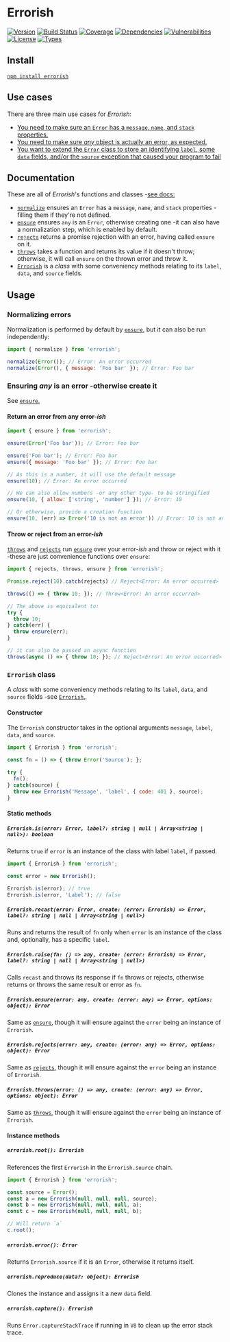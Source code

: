 # Errorish

[![Version](https://img.shields.io/npm/v/errorish.svg)](https://www.npmjs.com/package/errorish)
[![Build Status](https://img.shields.io/travis/rafamel/errorish/master.svg)](https://travis-ci.org/rafamel/errorish)
[![Coverage](https://img.shields.io/coveralls/rafamel/errorish/master.svg)](https://coveralls.io/github/rafamel/errorish)
[![Dependencies](https://img.shields.io/david/rafamel/errorish.svg)](https://david-dm.org/rafamel/errorish)
[![Vulnerabilities](https://img.shields.io/snyk/vulnerabilities/npm/errorish.svg)](https://snyk.io/test/npm/errorish)
[![License](https://img.shields.io/github/license/rafamel/errorish.svg)](https://github.com/rafamel/errorish/blob/master/LICENSE)
[![Types](https://img.shields.io/npm/types/errorish.svg)](https://www.npmjs.com/package/errorish)

## Install

[`npm install errorish`](https://www.npmjs.com/package/errorish)

## Use cases

There are three main use cases for *Errorish*:

* [You need to make sure an `Error` has a `message`, `name`, and `stack` properties.](#normalizing-errors)
* [You need to make sure *any* object is actually an error, as expected.](#ensuring-any-is-an-error--otherwise-create-it)
* [You want to extend the `Error` class to store an identifying `label`, some `data` fields, and/or the `source` exception that caused your program to fail](#errorish-class)

## Documentation

These are all of *Errorish*'s functions and classes -[see docs:](https://rafamel.github.io/errorish/globals.html)

* [`normalize`](https://rafamel.github.io/errorish/globals.html#normalize) ensures an `Error` has a `message`, `name`, and `stack` properties -filling them if they're not defined.
* [`ensure`](https://rafamel.github.io/errorish/globals.html#ensure) ensures `any` is an `Error`, otherwise creating one -it can also have a normalization step, which is enabled by default.
* [`rejects`](https://rafamel.github.io/errorish/globals.html#rejects) returns a promise rejection with an error, having called `ensure` on it.
* [`throws`](https://rafamel.github.io/errorish/globals.html#throws) takes a function and returns its value if it doesn't throw; otherwise, it will call `ensure` on the thrown error and throw it.
* [`Errorish`](https://rafamel.github.io/errorish/classes/errorish.html) is a *class* with some conveniency methods relating to its `label`, `data`, and `source` fields.

## Usage

### Normalizing errors

Normalization is performed by default by [`ensure`,](https://rafamel.github.io/errorish/globals.html#throws) but it can also be run independently:

```javascript
import { normalize } from 'errorish';

normalize(Error()); // Error: An error occurred
normalize(Error(), { message: 'Foo bar' }); // Error: Foo bar
```

### Ensuring *any* is an error -otherwise create it

See [`ensure`.](https://rafamel.github.io/errorish/globals.html#ensure)

#### Return an error from any error-*ish*

```javascript
import { ensure } from 'errorish';

ensure(Error('Foo bar')); // Error: Foo bar

ensure('Foo bar'); // Error: Foo bar
ensure({ message: 'Foo bar' }); // Error: Foo bar

// As this is a number, it will use the default message
ensure(10); // Error: An error occurred

// We can also allow numbers -or any other type- to be stringified
ensure(10, { allow: ['string', 'number'] }); // Error: 10

// Or otherwise, provide a creation function
ensure(10, (err) => Error('10 is not an error')) // Error: 10 is not an error
```

#### Throw or reject from an error-*ish*

[`throws`](https://rafamel.github.io/errorish/globals.html#throws) and [`rejects`](https://rafamel.github.io/errorish/globals.html#rejects) run [`ensure`](https://rafamel.github.io/errorish/globals.html#ensure) over your error-*ish* and throw or reject with it -these are just convenience functions over `ensure`:

```javascript
import { rejects, throws, ensure } from 'errorish';

Promise.reject(10).catch(rejects) // Reject<Error: An error occurred>

throws(() => { throw 10; }); // Throw<Error: An error occurred>

// The above is equivalent to:
try {
  throw 10;
} catch(err) {
  throw ensure(err);
}

// it can also be passed an async function
throws(async () => { throw 10; }); // Reject<Error: An error occurred>
```

### `Errorish` class

A *class* with some conveniency methods relating to its `label`, `data`, and `source` fields -see [`Errorish`.](https://rafamel.github.io/errorish/classes/errorish.html).

#### Constructor

The `Errorish` constructor takes in the optional arguments `message`, `label`, `data`, and `source`.

```javascript
import { Errorish } from 'errorish';

const fn = () => { throw Error('Source'); };

try {
  fn();
} catch(source) {
  throw new Errorish('Message', 'label', { code: 401 }, source);
}
```

#### Static methods

##### `Errorish.is(error: Error, label?: string | null | Array<string | null>): boolean`

Returns `true` if `error` is an instance of the class with label `label`, if passed.

```javascript
import { Errorish } from 'errorish';

const error = new Errorish();

Errorish.is(error); // true
Errorish.is(error, 'Label'); // false
```

##### `Errorish.recast(error: Error, create: (error: Errorish) => Error, label?: string | null | Array<string | null>)`

Runs and returns the result of `fn` only when `error` is an instance of the class and, optionally, has a specific `label`.

##### `Errorish.raise(fn: () => any, create: (error: Errorish) => Error, label?: string | null | Array<string | null>)`

Calls `recast` and throws its response if `fn` throws or rejects, otherwise returns or throws the same result or error as `fn`.

##### `Errorish.ensure(error: any, create: (error: any) => Error, options: object): Error`

Same as [`ensure`,](#ensuring-any-is-an-error--otherwise-create-it) though it will ensure against the `error` being an instance of `Errorish`.

##### `Errorish.rejects(error: any, create: (error: any) => Error, options: object): Error`

Same as [`rejects`,](#ensuring-any-is-an-error--otherwise-create-it) though it will ensure against the `error` being an instance of `Errorish`.

##### `Errorish.throws(error: () => any, create: (error: any) => Error, options: object): Error`

Same as [`throws`,](#ensuring-any-is-an-error--otherwise-create-it) though it will ensure against the `error` being an instance of `Errorish`.

#### Instance methods

##### `errorish.root(): Errorish`

References the first `Errorish` in the `Errorish.source` chain.

```javascript
import { Errorish } from 'errorish';

const source = Error();
const a = new Errorish(null, null, null, source);
const b = new Errorish(null, null, null, a);
const c = new Errorish(null, null, null, b);

// Will return `a`
c.root();
```

##### `errorish.error(): Error`

Returns `Errorish.source` if it is an `Error`, otherwise it returns itself.

##### `errorish.reproduce(data?: object): Errorish`

Clones the instance and assigns it a new `data` field.

##### `errorish.capture(): Errorish`

Runs `Error.captureStackTrace` if running in `V8` to clean up the error stack trace.
